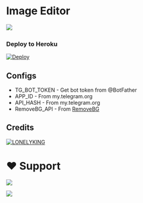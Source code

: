 # Image Editor
 
<img src="https://telegra.ph/file/e3771c443c725fe178eee.jpg?style=flat-square&logo=python&color=blue" /> </a>
ㅤㅤㅤㅤㅤㅤㅤ  

### Deploy to Heroku
[![Deploy](https://www.herokucdn.com/deploy/button.svg)](https://heroku.com/deploy?template=https://github.com/Lonelysing/Imageeditor)



## Configs

* TG_BOT_TOKEN  - Get bot token from @BotFather
* APP_ID        - From my.telegram.org 
* API_HASH      - From my.telegram.org 
* RemoveBG_API  - From [RemoveBG](https://www.remove.bg/b/background-removal-api)

## Credits

[![LONELYKING](https://img.shields.io/badge/💔Lonelyking💔-FE7A16?style=for-the-badge&logo=stack-overflow&logoColor=green)](https://t.me/SARBUDEEN786)

# ❤️ Support
<a href="https://t.me/thanimaibots"><img src="https://img.shields.io/badge/Join-Telegram%20Channel-red.svg?logo=Telegram"></a>

<a href="https://t.me/thanimaisupport"><img src="https://img.shields.io/badge/Join-Telegram%20Group-blue.svg?logo=telegram"></a>
